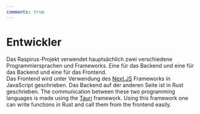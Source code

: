 ```yaml
---
comments: true
---
```


# Entwickler

Das Raspirus-Projekt verwendet hauptsächlich zwei verschiedene Programmiersprachen und Frameworks. Eine für das Backend und eine für das Backend und eine für das Frontend. \
Das Frontend wird unter Verwendung des [Next.JS](https://nextjs.org/) Frameworks in JavaScript geschrieben. Das Backend auf der anderen Seite ist in Rust geschrieben. The communication between these two programming languages is made using the [Tauri](https://tauri.app/) framework. Using this framework one can write functions in Rust and call them from the frontend easily.